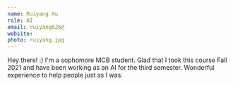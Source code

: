 ```yaml
---
name: Ruiyang Xu
role: AI
email: ruiyang626@
website:
photo: ruiyang.jpg
---
```

Hey there! :) I'm a sophomore MCB student. Glad that I took this course Fall 2021 and have been working as an AI for the third semester. Wonderful experience to help people just as I was.
